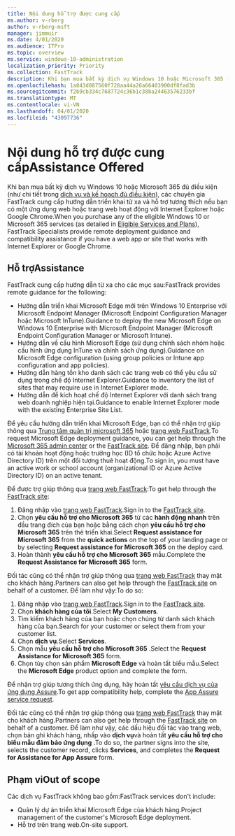 ```yaml
---
title: Nội dung hỗ trợ được cung cấp
ms.author: v-rberg
author: v-rberg-msft
manager: jimmuir
ms.date: 4/01/2020
ms.audience: ITPro
ms.topic: overview
ms.service: windows-10-administration
localization_priority: Priority
ms.collection: FastTrack
description: Khi bạn mua bất kỳ dịch vụ Windows 10 hoặc Microsoft 365 (như chi tiết trong các dịch vụ và kế hoạch đủ điều kiện), các chuyên gia FastTrack cung cấp hướng dẫn triển khai từ xa và hỗ trợ tương thích nếu bạn có một ứng dụng web hoặc trang web hoạt động với Internet Explorer hoặc Google Chrome.
ms.openlocfilehash: 1a843d087560f728aa44a26a66403900df8fad3b
ms.sourcegitcommit: f2b9cb334c7687724c36b1c38ba24463576233bf
ms.translationtype: MT
ms.contentlocale: vi-VN
ms.lasthandoff: 04/01/2020
ms.locfileid: "43097736"
---
```

# <a name="assistance-offered"></a><span data-ttu-id="37edd-103">Nội dung hỗ trợ được cung cấp</span><span class="sxs-lookup"><span data-stu-id="37edd-103">Assistance Offered</span></span>

<span data-ttu-id="37edd-104">Khi bạn mua bất kỳ dịch vụ Windows 10 hoặc Microsoft 365 đủ điều kiện (như chi tiết trong [dịch vụ và kế hoạch đủ điều kiện](M365-eligible-services-and-plans.md)), các chuyên gia FastTrack cung cấp hướng dẫn triển khai từ xa và hỗ trợ tương thích nếu bạn có một ứng dụng web hoặc trang web hoạt động với Internet Explorer hoặc Google Chrome.</span><span class="sxs-lookup"><span data-stu-id="37edd-104">When you purchase any of the eligible Windows 10 or Microsoft 365 services (as detailed in [Eligible Services and Plans](M365-eligible-services-and-plans.md)), FastTrack Specialists provide remote deployment guidance and compatibility assistance if you have a web app or site that works with Internet Explorer or Google Chrome.</span></span> 

## <a name="assistance"></a><span data-ttu-id="37edd-105">Hỗ trợ</span><span class="sxs-lookup"><span data-stu-id="37edd-105">Assistance</span></span>

<span data-ttu-id="37edd-106">FastTrack cung cấp hướng dẫn từ xa cho các mục sau:</span><span class="sxs-lookup"><span data-stu-id="37edd-106">FastTrack provides remote guidance for the following:</span></span>
- <span data-ttu-id="37edd-107">Hướng dẫn triển khai Microsoft Edge mới trên Windows 10 Enterprise với Microsoft Endpoint Manager (Microsoft Endpoint Configuration Manager hoặc Microsoft InTune).</span><span class="sxs-lookup"><span data-stu-id="37edd-107">Guidance to deploy the new Microsoft Edge on Windows 10 Enterprise with Microsoft Endpoint Manager (Microsoft Endpoint Configuration Manager or Microsoft Intune).</span></span>
- <span data-ttu-id="37edd-108">Hướng dẫn về cấu hình Microsoft Edge (sử dụng chính sách nhóm hoặc cấu hình ứng dụng InTune và chính sách ứng dụng).</span><span class="sxs-lookup"><span data-stu-id="37edd-108">Guidance on Microsoft Edge configuration (using group policies or Intune app configuration and app policies).</span></span>
- <span data-ttu-id="37edd-109">Hướng dẫn hàng tồn kho danh sách các trang web có thể yêu cầu sử dụng trong chế độ Internet Explorer.</span><span class="sxs-lookup"><span data-stu-id="37edd-109">Guidance to inventory the list of sites that may require use in Internet Explorer mode.</span></span>
- <span data-ttu-id="37edd-110">Hướng dẫn để kích hoạt chế độ Internet Explorer với danh sách trang web doanh nghiệp hiện tại.</span><span class="sxs-lookup"><span data-stu-id="37edd-110">Guidance to enable Internet Explorer mode with the existing Enterprise Site List.</span></span>

<span data-ttu-id="37edd-111">Để yêu cầu hướng dẫn triển khai Microsoft Edge, bạn có thể nhận trợ giúp thông qua [Trung tâm quản trị microsoft 365](https://go.microsoft.com/fwlink/?linkid=2032704) hoặc [trang web FastTrack](https://go.microsoft.com/fwlink/?linkid=780698).</span><span class="sxs-lookup"><span data-stu-id="37edd-111">To request Microsoft Edge deployment guidance, you can get help through the [Microsoft 365 admin center](https://go.microsoft.com/fwlink/?linkid=2032704) or the [FastTrack site](https://go.microsoft.com/fwlink/?linkid=780698).</span></span> <span data-ttu-id="37edd-112">Để đăng nhập, bạn phải có tài khoản hoạt động hoặc trường học (ID tổ chức hoặc Azure Active Directory ID) trên một đối tượng thuê hoạt động.</span><span class="sxs-lookup"><span data-stu-id="37edd-112">To sign in, you must have an active work or school account (organizational ID or Azure Active Directory ID) on an active tenant.</span></span> 

<span data-ttu-id="37edd-113">Để được trợ giúp thông qua [trang web FastTrack](https://go.microsoft.com/fwlink/?linkid=780698):</span><span class="sxs-lookup"><span data-stu-id="37edd-113">To get help through the [FastTrack site](https://go.microsoft.com/fwlink/?linkid=780698):</span></span> 
1.    <span data-ttu-id="37edd-114">Đăng nhập vào [trang web FastTrack](https://go.microsoft.com/fwlink/?linkid=780698).</span><span class="sxs-lookup"><span data-stu-id="37edd-114">Sign in to the [FastTrack site](https://go.microsoft.com/fwlink/?linkid=780698).</span></span> 
2.    <span data-ttu-id="37edd-115">Chọn **yêu cầu hỗ trợ cho Microsoft 365** từ các **hành động nhanh** trên đầu trang đích của bạn hoặc bằng cách chọn **yêu cầu hỗ trợ cho Microsoft 365** trên thẻ triển khai.</span><span class="sxs-lookup"><span data-stu-id="37edd-115">Select **Request assistance for Microsoft 365** from the **quick actions** on the top of your landing page or by selecting **Request assistance for Microsoft 365** on the deploy card.</span></span>
3.    <span data-ttu-id="37edd-116">Hoàn thành **yêu cầu hỗ trợ cho Microsoft 365** mẫu.</span><span class="sxs-lookup"><span data-stu-id="37edd-116">Complete the **Request Assistance for Microsoft 365** form.</span></span>
  
<span data-ttu-id="37edd-117">Đối tác cũng có thể nhận trợ giúp thông qua [trang web FastTrack](https://go.microsoft.com/fwlink/?linkid=780698) thay mặt cho khách hàng.</span><span class="sxs-lookup"><span data-stu-id="37edd-117">Partners can also get help through the [FastTrack site](https://go.microsoft.com/fwlink/?linkid=780698) on behalf of a customer.</span></span> <span data-ttu-id="37edd-118">Để làm như vậy:</span><span class="sxs-lookup"><span data-stu-id="37edd-118">To do so:</span></span>
1.    <span data-ttu-id="37edd-119">Đăng nhập vào [trang web FastTrack](https://go.microsoft.com/fwlink/?linkid=780698).</span><span class="sxs-lookup"><span data-stu-id="37edd-119">Sign in to the [FastTrack site](https://go.microsoft.com/fwlink/?linkid=780698).</span></span> 
2.    <span data-ttu-id="37edd-120">Chọn **khách hàng của tôi**.</span><span class="sxs-lookup"><span data-stu-id="37edd-120">Select **My Customers**.</span></span>
3.    <span data-ttu-id="37edd-121">Tìm kiếm khách hàng của bạn hoặc chọn chúng từ danh sách khách hàng của bạn.</span><span class="sxs-lookup"><span data-stu-id="37edd-121">Search for your customer or select them from your customer list.</span></span>
4.    <span data-ttu-id="37edd-122">Chọn **dịch vụ**.</span><span class="sxs-lookup"><span data-stu-id="37edd-122">Select **Services**.</span></span>
5.    <span data-ttu-id="37edd-123">Chọn mẫu **yêu cầu hỗ trợ cho Microsoft 365** .</span><span class="sxs-lookup"><span data-stu-id="37edd-123">Select the **Request Assistance for Microsoft 365** form.</span></span>
6.    <span data-ttu-id="37edd-124">Chọn tùy chọn sản phẩm **Microsoft Edge** và hoàn tất biểu mẫu.</span><span class="sxs-lookup"><span data-stu-id="37edd-124">Select the **Microsoft Edge** product option and complete the form.</span></span>
 
<span data-ttu-id="37edd-125">Để nhận trợ giúp tương thích ứng dụng, hãy hoàn tất [yêu cầu dịch vụ của ứng dụng Assure](https://go.microsoft.com/fwlink/?linkid=2022721).</span><span class="sxs-lookup"><span data-stu-id="37edd-125">To get app compatibility help, complete the [App Assure service request](https://go.microsoft.com/fwlink/?linkid=2022721).</span></span>

<span data-ttu-id="37edd-126">Đối tác cũng có thể nhận trợ giúp thông qua [trang web FastTrack](https://go.microsoft.com/fwlink/?linkid=780698) thay mặt cho khách hàng.</span><span class="sxs-lookup"><span data-stu-id="37edd-126">Partners can also get help through the [FastTrack site](https://go.microsoft.com/fwlink/?linkid=780698) on behalf of a customer.</span></span> <span data-ttu-id="37edd-127">Để làm như vậy, các dấu hiệu đối tác vào trang web, chọn bản ghi khách hàng, nhấp vào **dịch vụ**và hoàn tất **yêu cầu hỗ trợ cho biểu mẫu đảm bảo ứng dụng** .</span><span class="sxs-lookup"><span data-stu-id="37edd-127">To do so, the partner signs into the site, selects the customer record, clicks **Services**, and completes the **Request for Assistance for App Assure** form.</span></span>

## <a name="out-of-scope"></a><span data-ttu-id="37edd-128">Phạm vi</span><span class="sxs-lookup"><span data-stu-id="37edd-128">Out of scope</span></span>

<span data-ttu-id="37edd-129">Các dịch vụ FastTrack không bao gồm:</span><span class="sxs-lookup"><span data-stu-id="37edd-129">FastTrack services don't include:</span></span>
- <span data-ttu-id="37edd-130">Quản lý dự án triển khai Microsoft Edge của khách hàng.</span><span class="sxs-lookup"><span data-stu-id="37edd-130">Project management of the customer's Microsoft Edge deployment.</span></span>
- <span data-ttu-id="37edd-131">Hỗ trợ trên trang web.</span><span class="sxs-lookup"><span data-stu-id="37edd-131">On-site support.</span></span>

